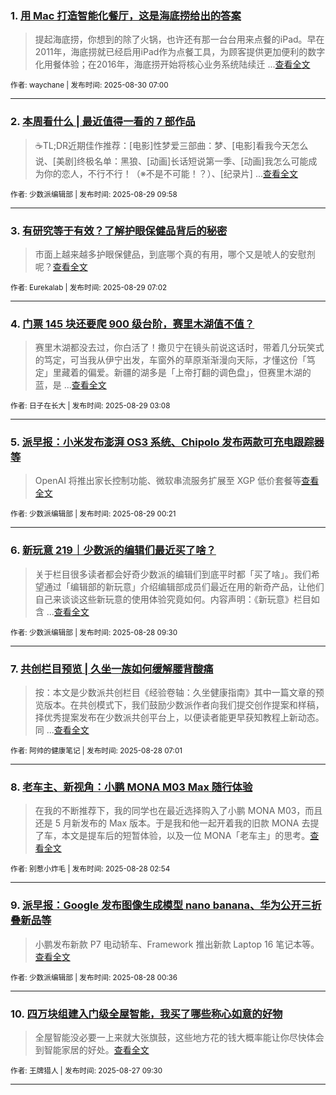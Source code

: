 ### 1. [用 Mac 打造智能化餐厅，这是海底捞给出的答案](https://sspai.com/post/102160)

> 提起海底捞，你想到的除了火锅，也许还有那一台台用来点餐的iPad。早在2011年，海底捞就已经启用iPad作为点餐工具，为顾客提供更加便利的数字化用餐体验；在2016年，海底捞开始将核心业务系统陆续迁 ...[查看全文](https://sspai.com/post/102160) 

<sub>作者: waychane | 发布时间: 2025-08-30 07:00</sub>

---


### 2. [本周看什么 | 最近值得一看的 7 部作品](https://sspai.com/post/102187)

> ☕️TL;DR近期佳作推荐：[电影]性梦爱三部曲：梦、[电影]看我今天怎么说、[美剧]终极名单：黑狼、[动画]长话短说第一季、[动画]我怎么可能成为你的恋人，不行不行！（※不是不可能！？）、[纪录片] ...[查看全文](https://sspai.com/post/102187) 

<sub>作者: 少数派编辑部 | 发布时间: 2025-08-29 09:58</sub>

---


### 3. [有研究等于有效？了解护眼保健品背后的秘密](https://sspai.com/post/102176)

> 市面上越来越多护眼保健品，到底哪个真的有用，哪个又是唬人的安慰剂呢？[查看全文](https://sspai.com/post/102176) 

<sub>作者: Eurekalab | 发布时间: 2025-08-29 07:02</sub>

---


### 4. [门票 145 块还要爬 900 级台阶，赛里木湖值不值？](https://sspai.com/post/102157)

> 赛里木湖都没去过，你白活了！撒贝宁在镜头前说这话时，带着几分玩笑式的笃定，可当我从伊宁出发，车窗外的草原渐渐漫向天际，才懂这份「笃定」里藏着的偏爱。新疆的湖多是「上帝打翻的调色盘」，但赛里木湖的蓝，是 ...[查看全文](https://sspai.com/post/102157) 

<sub>作者: 日子在长大 | 发布时间: 2025-08-29 03:08</sub>

---


### 5. [派早报：小米发布澎湃 OS3 系统、Chipolo 发布两款可充电跟踪器等](https://sspai.com/post/102174)

> OpenAI 将推出家长控制功能、微软串流服务扩展至 XGP 低价套餐等[查看全文](https://sspai.com/post/102174) 

<sub>作者: 少数派编辑部 | 发布时间: 2025-08-29 00:21</sub>

---


### 6. [新玩意 219｜少数派的编辑们最近买了啥？](https://sspai.com/post/102159)

> 关于栏目很多读者都会好奇少数派的编辑们到底平时都「买了啥」。我们希望通过「编辑部的新玩意」介绍编辑部成员们最近在用的新奇产品，让他们自己来谈谈这些新玩意的使用体验究竟如何。内容声明：《新玩意》栏目如含 ...[查看全文](https://sspai.com/post/102159) 

<sub>作者: 少数派编辑部 | 发布时间: 2025-08-28 09:30</sub>

---


### 7. [共创栏目预览 | 久坐一族如何缓解腰背酸痛](https://sspai.com/post/102102)

> 按：本文是少数派共创栏目《经验卷轴：久坐健康指南》其中一篇文章的预览版本。在共创模式下，我们鼓励少数派作者向我们提交创作提案和样稿，择优秀提案发布在少数派共创平台上，以便读者能更早获知教程上新动态。同 ...[查看全文](https://sspai.com/post/102102) 

<sub>作者: 阿帅的健康笔记 | 发布时间: 2025-08-28 07:01</sub>

---


### 8. [老车主、新视角：小鹏 MONA M03 Max 随行体验](https://sspai.com/post/102094)

> 在我的不断推荐下，我的同学也在最近选择购入了小鹏 MONA M03，而且还是 5 月新发布的 Max 版本。于是我和他一起开着我的旧款 MONA 去提了车，本文是提车后的短暂体验，以及一位 MONA「老车主」的思考。[查看全文](https://sspai.com/post/102094) 

<sub>作者: 别惹小炸毛 | 发布时间: 2025-08-28 02:54</sub>

---


### 9. [派早报：Google 发布图像生成模型 nano banana、华为公开三折叠新品等](https://sspai.com/post/102141)

> 小鹏发布新款 P7 电动轿车、Framework 推出新款 Laptop 16 笔记本等。[查看全文](https://sspai.com/post/102141) 

<sub>作者: 少数派编辑部 | 发布时间: 2025-08-28 00:36</sub>

---


### 10. [四万块组建入门级全屋智能，我买了哪些称心如意的好物](https://sspai.com/post/101818)

> 全屋智能没必要一上来就大张旗鼓，这些地方花的钱大概率能让你尽快体会到智能家居的好处。[查看全文](https://sspai.com/post/101818) 

<sub>作者: 王牌猎人 | 发布时间: 2025-08-27 09:30</sub>

---

